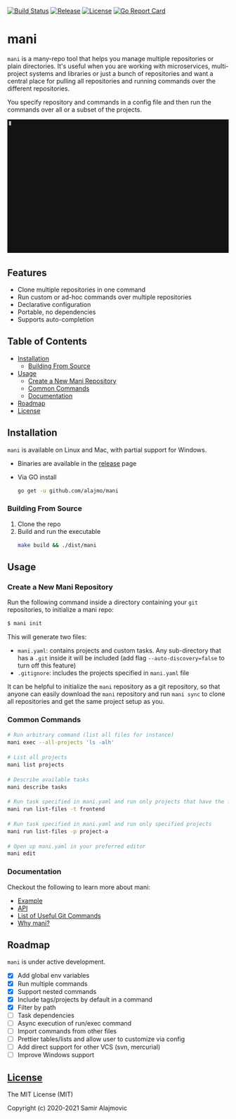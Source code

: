 [![Build Status](https://github.com/alajmo/mani/workflows/test/badge.svg)](https://github.com/alajmo/mani/actions)
[![Release](https://img.shields.io/github/release-pre/alajmo/mani.svg)](https://github.com/alajmo/mani/releases)
[![License](https://img.shields.io/badge/license-MIT-green)](https://img.shields.io/badge/license-MIT-green)
[![Go Report Card](https://goreportcard.com/badge/github.com/alajmo/mani)](https://goreportcard.com/report/github.com/alajmo/mani)

# mani

`mani` is a many-repo tool that helps you manage multiple repositories or plain directories. It's useful when you are working with microservices, multi-project systems and libraries or just a bunch of repositories and want a central place for pulling all repositories and running commands over the different repositories.

You specify repository and commands in a config file and then run the commands over all or a subset of the projects.

![demo](res/output.gif)

## Features

- Clone multiple repositories in one command
- Run custom or ad-hoc commands over multiple repositories
- Declarative configuration
- Portable, no dependencies
- Supports auto-completion

## Table of Contents

<!-- vim-markdown-toc GFM -->

* [Installation](#installation)
  * [Building From Source](#building-from-source)
* [Usage](#usage)
  * [Create a New Mani Repository](#create-a-new-mani-repository)
  * [Common Commands](#common-commands)
  * [Documentation](#documentation)
* [Roadmap](#roadmap)
* [License](#license)

<!-- vim-markdown-toc -->

## Installation

`mani` is available on Linux and Mac, with partial support for Windows.


* Binaries are available in the [release](https://github.com/alajmo/mani/releases) page

* Via GO install
    ```sh
    go get -u github.com/alajmo/mani
    ```

### Building From Source

1. Clone the repo
2. Build and run the executable
    ```sh
    make build && ./dist/mani
    ```

## Usage

### Create a New Mani Repository

Run the following command inside a directory containing your `git` repositories, to initialize a mani repo:

```sh
$ mani init
```

This will generate two files:

- `mani.yaml`: contains projects and custom tasks. Any sub-directory that has a `.git` inside it will be included (add flag `--auto-discovery=false` to turn off this feature)
- `.gitignore`: includes the projects specified in `mani.yaml` file

It can be helpful to initialize the `mani` repository as a git repository, so that anyone can easily download the `mani` repository and run `mani sync` to clone all repositories and get the same project setup as you.

### Common Commands

```sh
# Run arbitrary command (list all files for instance)
mani exec --all-projects 'ls -alh'

# List all projects
mani list projects

# Describe available tasks
mani describe tasks

# Run task specified in mani.yaml and run only projects that have the frontend tag
mani run list-files -t frontend

# Run task specified in mani.yaml and run only specified projects
mani run list-files -p project-a

# Open up mani.yaml in your preferred editor
mani edit
```
### Documentation

Checkout the following to learn more about mani:

- [Example](_example)
- [API](docs/DOCUMENTATION.md)
- [List of Useful Git Commands](docs/COMMANDS.md)
- [Why mani?](docs/MOTIVATION.md)

## Roadmap

`mani` is under active development.

- [x] Add global env variables
- [x] Run multiple commands
- [x] Support nested commands
- [x] Include tags/projects by default in a command
- [x] Filter by path
- [ ] Task dependencies
- [ ] Async execution of run/exec command
- [ ] Import commands from other files
- [ ] Prettier tables/lists and allow user to customize via config
- [ ] Add direct support for other VCS (svn, mercurial)
- [ ] Improve Windows support

## [License](LICENSE)

The MIT License (MIT)

Copyright (c) 2020-2021 Samir Alajmovic
